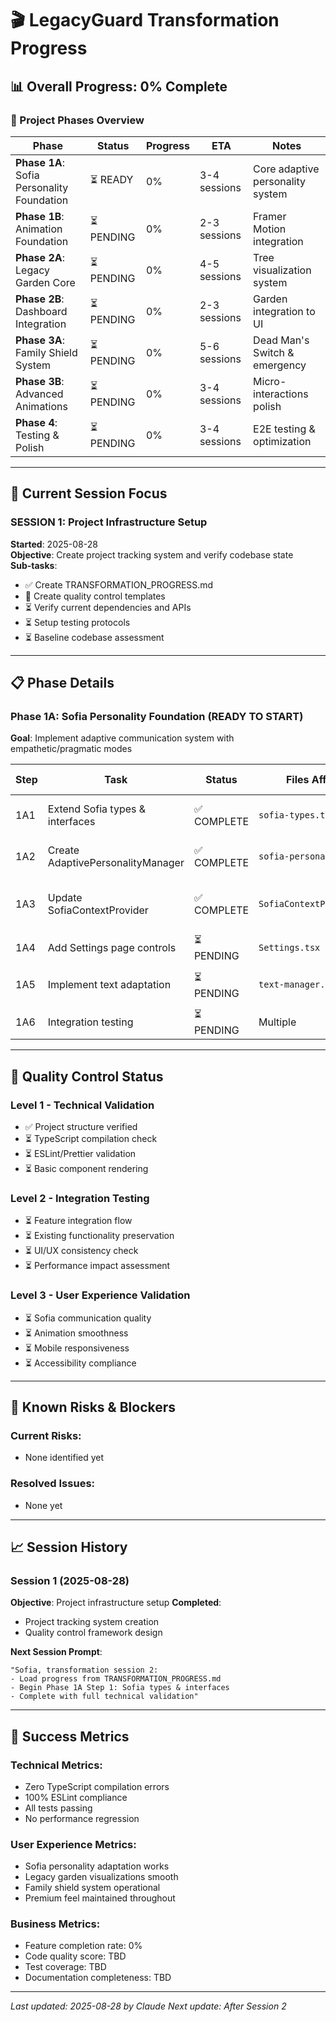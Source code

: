 # 🎬 LegacyGuard Transformation Progress

## 📊 Overall Progress: 0% Complete

### 🎯 Project Phases Overview

| Phase | Status | Progress | ETA | Notes |
|-------|--------|----------|-----|-------|
| **Phase 1A**: Sofia Personality Foundation | ⏳ READY | 0% | 3-4 sessions | Core adaptive personality system |
| **Phase 1B**: Animation Foundation | ⏳ PENDING | 0% | 2-3 sessions | Framer Motion integration |
| **Phase 2A**: Legacy Garden Core | ⏳ PENDING | 0% | 4-5 sessions | Tree visualization system |
| **Phase 2B**: Dashboard Integration | ⏳ PENDING | 0% | 2-3 sessions | Garden integration to UI |
| **Phase 3A**: Family Shield System | ⏳ PENDING | 0% | 5-6 sessions | Dead Man's Switch & emergency |
| **Phase 3B**: Advanced Animations | ⏳ PENDING | 0% | 3-4 sessions | Micro-interactions polish |
| **Phase 4**: Testing & Polish | ⏳ PENDING | 0% | 3-4 sessions | E2E testing & optimization |

---

## 🔄 Current Session Focus

### **SESSION 1**: Project Infrastructure Setup
**Started**: 2025-08-28  
**Objective**: Create project tracking system and verify codebase state  
**Sub-tasks**:
- ✅ Create TRANSFORMATION_PROGRESS.md
- 🔄 Create quality control templates
- ⏳ Verify current dependencies and APIs
- ⏳ Setup testing protocols
- ⏳ Baseline codebase assessment

---

## 📋 Phase Details

### Phase 1A: Sofia Personality Foundation (READY TO START)
**Goal**: Implement adaptive communication system with empathetic/pragmatic modes

| Step | Task | Status | Files Affected | Quality Gates |
|------|------|--------|----------------|---------------|
| 1A1 | Extend Sofia types & interfaces | ✅ COMPLETE | `sofia-types.ts` | ✅ TypeScript compilation |
| 1A2 | Create AdaptivePersonalityManager | ✅ COMPLETE | `sofia-personality.ts` | ✅ Unit tests pass (15/15) |
| 1A3 | Update SofiaContextProvider | ✅ COMPLETE | `SofiaContextProvider.tsx` | ✅ Build passes, integration works |
| 1A4 | Add Settings page controls | ⏳ PENDING | `Settings.tsx` | UI functionality |
| 1A5 | Implement text adaptation | ⏳ PENDING | `text-manager.ts` | Message variation test |
| 1A6 | Integration testing | ⏳ PENDING | Multiple | E2E flow test |

---

## 🧪 Quality Control Status

### Level 1 - Technical Validation
- ✅ Project structure verified
- ⏳ TypeScript compilation check
- ⏳ ESLint/Prettier validation
- ⏳ Basic component rendering

### Level 2 - Integration Testing  
- ⏳ Feature integration flow
- ⏳ Existing functionality preservation
- ⏳ UI/UX consistency check
- ⏳ Performance impact assessment

### Level 3 - User Experience Validation
- ⏳ Sofia communication quality
- ⏳ Animation smoothness
- ⏳ Mobile responsiveness
- ⏳ Accessibility compliance

---

## 🚨 Known Risks & Blockers

### Current Risks:
- None identified yet

### Resolved Issues:
- None yet

---

## 📈 Session History

### Session 1 (2025-08-28)
**Objective**: Project infrastructure setup
**Completed**:
- Project tracking system creation
- Quality control framework design

**Next Session Prompt**:
```
"Sofia, transformation session 2:
- Load progress from TRANSFORMATION_PROGRESS.md
- Begin Phase 1A Step 1: Sofia types & interfaces
- Complete with full technical validation"
```

---

## 🎯 Success Metrics

### Technical Metrics:
- Zero TypeScript compilation errors
- 100% ESLint compliance
- All tests passing
- No performance regression

### User Experience Metrics:
- Sofia personality adaptation works
- Legacy garden visualizations smooth
- Family shield system operational
- Premium feel maintained throughout

### Business Metrics:
- Feature completion rate: 0%
- Code quality score: TBD
- Test coverage: TBD
- Documentation completeness: TBD

---

*Last updated: 2025-08-28 by Claude*
*Next update: After Session 2*
